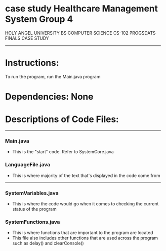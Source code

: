 # case study Healthcare Management System Group 4
HOLY ANGEL UNIVERSITY BS COMPUTER SCIENCE CS-102 PROGSDATS FINALS CASE STUDY  
___
# Instructions:
To run the program, run the Main.java program  

# Dependencies: None

# Descriptions of Code Files:
___
### Main.java
- This is the "start" code. Refer to SystemCore.java 
### LanguageFile.java
- This is where majority of the text that's displayed in the code come from

___
### SystemVariables.java
- This is where the code would go when it comes to checking the current status of the program
### SystemFunctions.java
- This is where functions that are important to the program are located
- This file also includes other functions that are used across the program such as delay() and clearConsole()
  